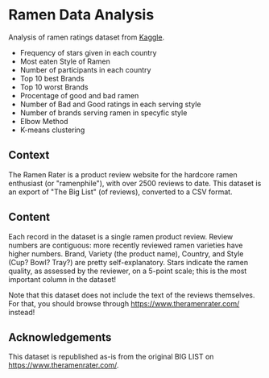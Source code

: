 # Ramen Data Analysis

Analysis of ramen ratings dataset from <a href="https://www.kaggle.com" target="_top">Kaggle</a>. 

* Frequency of stars given in each country
* Most eaten Style of Ramen
* Number of participants in each country
* Top 10 best Brands
* Top 10 worst Brands
* Procentage of good and bad ramen
* Number of Bad and Good ratings in each serving style
* Number of brands serving ramen in specyfic style
* Elbow Method
* K-means clustering

## Context

The Ramen Rater is a product review website for the hardcore ramen enthusiast (or "ramenphile"), with over 2500 reviews to date. This dataset is an export of "The Big List" (of reviews), converted to a CSV format.

## Content

Each record in the dataset is a single ramen product review. Review numbers are contiguous: more recently reviewed ramen varieties have higher numbers. Brand, Variety (the product name), Country, and Style (Cup? Bowl? Tray?) are pretty self-explanatory. Stars indicate the ramen quality, as assessed by the reviewer, on a 5-point scale; this is the most important column in the dataset!

Note that this dataset does not include the text of the reviews themselves. For that, you should browse through https://www.theramenrater.com/ instead!

## Acknowledgements

This dataset is republished as-is from the original BIG LIST on https://www.theramenrater.com/.